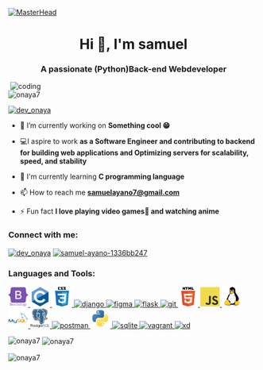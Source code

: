 [![MasterHead](https://developers.giphy.com/branch/master/static/api-512d36c09662682717108a38bbb5c57d.gif)](https://github.com/onaya7)
<h1 align="center">Hi 👋, I'm samuel</h1>
<h3 align="center">A passionate (Python)Back-end Webdeveloper</h3>
<img src="https://media.tenor.com/2uyENRmiUt0AAAAC/coding.gif" alt="coding" align="right" width="500">


<p align="left"> <img src="https://komarev.com/ghpvc/?username=onaya7&label=Profile%20views&color=0e75b6&style=flat" alt="onaya7" /> </p>

<p align="left"> <a href="https://twitter.com/dev_onaya" target="blank"><img src="https://img.shields.io/twitter/follow/dev_onaya?logo=twitter&style=for-the-badge" alt="dev_onaya" /></a> </p>

- 🔭 I’m currently working on **Something cool 😁**

- 💻I aspire to work **as a Software Engineer and contributing to backend for building web applications and Optimizing servers for scalability, speed, and stability**

- 💬 I'm currently learning **C programming language**

- 📫 How to reach me **samuelayano7@gmail.com**

- ⚡ Fun fact **I love playing video games👾 and watching anime**

<h3 align="left">Connect with me:</h3>
<p align="left">
<a href="https://twitter.com/dev_onaya" target="blank"><img align="center" src="https://raw.githubusercontent.com/rahuldkjain/github-profile-readme-generator/master/src/images/icons/Social/twitter.svg" alt="dev_onaya" height="30" width="40" /></a>
<a href="https://linkedin.com/in/samuel-ayano-1336bb247" target="blank"><img align="center" src="https://raw.githubusercontent.com/rahuldkjain/github-profile-readme-generator/master/src/images/icons/Social/linked-in-alt.svg" alt="samuel-ayano-1336bb247" height="30" width="40" /></a>
</p>

<h3 align="left">Languages and Tools:</h3>
<p align="left"> <a href="https://getbootstrap.com" target="_blank" rel="noreferrer"> <img src="https://raw.githubusercontent.com/devicons/devicon/master/icons/bootstrap/bootstrap-plain-wordmark.svg" alt="bootstrap" width="40" height="40"/> </a> <a href="https://www.cprogramming.com/" target="_blank" rel="noreferrer"> <img src="https://raw.githubusercontent.com/devicons/devicon/master/icons/c/c-original.svg" alt="c" width="40" height="40"/> </a> <a href="https://www.w3schools.com/css/" target="_blank" rel="noreferrer"> <img src="https://raw.githubusercontent.com/devicons/devicon/master/icons/css3/css3-original-wordmark.svg" alt="css3" width="40" height="40"/> </a> <a href="https://www.djangoproject.com/" target="_blank" rel="noreferrer"> <img src="https://cdn.worldvectorlogo.com/logos/django.svg" alt="django" width="40" height="40"/> </a> <a href="https://www.figma.com/" target="_blank" rel="noreferrer"> <img src="https://www.vectorlogo.zone/logos/figma/figma-icon.svg" alt="figma" width="40" height="40"/> </a> <a href="https://flask.palletsprojects.com/" target="_blank" rel="noreferrer"> <img src="https://www.vectorlogo.zone/logos/pocoo_flask/pocoo_flask-icon.svg" alt="flask" width="40" height="40"/> </a> <a href="https://git-scm.com/" target="_blank" rel="noreferrer"> <img src="https://www.vectorlogo.zone/logos/git-scm/git-scm-icon.svg" alt="git" width="40" height="40"/> </a> <a href="https://www.w3.org/html/" target="_blank" rel="noreferrer"> <img src="https://raw.githubusercontent.com/devicons/devicon/master/icons/html5/html5-original-wordmark.svg" alt="html5" width="40" height="40"/> </a> <a href="https://developer.mozilla.org/en-US/docs/Web/JavaScript" target="_blank" rel="noreferrer"> <img src="https://raw.githubusercontent.com/devicons/devicon/master/icons/javascript/javascript-original.svg" alt="javascript" width="40" height="40"/> </a> <a href="https://www.linux.org/" target="_blank" rel="noreferrer"> <img src="https://raw.githubusercontent.com/devicons/devicon/master/icons/linux/linux-original.svg" alt="linux" width="40" height="40"/> </a> <a href="https://www.mysql.com/" target="_blank" rel="noreferrer"> <img src="https://raw.githubusercontent.com/devicons/devicon/master/icons/mysql/mysql-original-wordmark.svg" alt="mysql" width="40" height="40"/> </a> <a href="https://www.postgresql.org" target="_blank" rel="noreferrer"> <img src="https://raw.githubusercontent.com/devicons/devicon/master/icons/postgresql/postgresql-original-wordmark.svg" alt="postgresql" width="40" height="40"/> </a> <a href="https://postman.com" target="_blank" rel="noreferrer"> <img src="https://www.vectorlogo.zone/logos/getpostman/getpostman-icon.svg" alt="postman" width="40" height="40"/> </a> <a href="https://www.python.org" target="_blank" rel="noreferrer"> <img src="https://raw.githubusercontent.com/devicons/devicon/master/icons/python/python-original.svg" alt="python" width="40" height="40"/> </a> <a href="https://www.sqlite.org/" target="_blank" rel="noreferrer"> <img src="https://www.vectorlogo.zone/logos/sqlite/sqlite-icon.svg" alt="sqlite" width="40" height="40"/> </a> <a href="https://www.vagrantup.com/" target="_blank" rel="noreferrer"> <img src="https://www.vectorlogo.zone/logos/vagrantup/vagrantup-icon.svg" alt="vagrant" width="40" height="40"/> </a> <a href="https://www.adobe.com/products/xd.html" target="_blank" rel="noreferrer"> <img src="https://cdn.worldvectorlogo.com/logos/adobe-xd.svg" alt="xd" width="40" height="40"/> </a> </p>

<p><img align="left" src="https://github-readme-stats.vercel.app/api/top-langs?username=onaya7&show_icons=true&locale=en&layout=compact" alt="onaya7" /></p>

<p>&nbsp;<img align="center" src="https://github-readme-stats.vercel.app/api?username=onaya7&show_icons=true&locale=en" alt="onaya7" /></p>

<p><img align="center" src="https://github-readme-streak-stats.herokuapp.com/?user=onaya7&" alt="onaya7" /></p>
